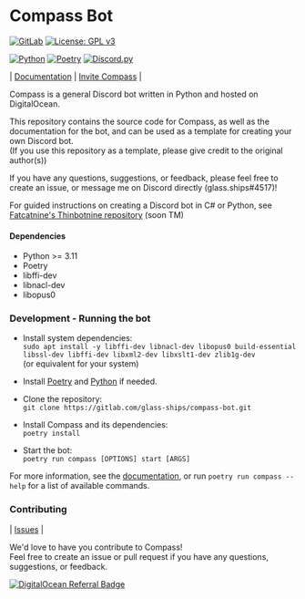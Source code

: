 # Compass Bot

[![GitLab](https://gitlab.com/glass-ships/compass-bot/badges/main/pipeline.svg)](https://gitlab.com/glass-ships/compass-bot/-/pipelines)
[![License: GPL v3](https://img.shields.io/badge/License-GPLv3-blue.svg)](https://gitlab.com/glass-ships/compass-bot/-/raw/main/LICENSE)

[![Python](https://img.shields.io/badge/python-3.11-blue)](https://www.python.org/downloads/release/python-3110/)
[![Poetry](https://img.shields.io/badge/poetry-1.1.11-blue)](https://python-poetry.org/docs/)
[![Discord.py](https://img.shields.io/badge/discord.py-2.0.0a-blue)](https://discordpy.readthedocs.io/en/latest/)  

| [Documentation](https://glass-ships.gitlab.io/compass-bot) | [Invite Compass](https://discord.com/oauth2/authorize?client_id=932737557836468297&scope=bot&permissions=8&scope=applications.commands%20bot) |

Compass is a general Discord bot written in Python and hosted on DigitalOcean. 

This repository contains the source code for Compass, as well as the documentation for the bot, 
and can be used as a template for creating your own Discord bot.  
(If you use this repository as a template, please give credit to the original author(s))

If you have any questions, suggestions, or feedback, please feel free to create an issue, or message me on Discord directly (glass.ships#4517)!

For guided instructions on creating a Discord bot in C# or Python, see [Fatcatnine's Thinbotnine repository](https://gitlab.com/fatcatnine/thinbotnine) (soon TM)

#### Dependencies
- Python >= 3.11
- Poetry
- libffi-dev
- libnacl-dev
- libopus0


### Development - Running the bot

- Install system dependencies:  
    `sudo apt install -y libffi-dev libnacl-dev libopus0 build-essential libssl-dev libffi-dev libxml2-dev libxslt1-dev zlib1g-dev`  
    (or equivalent for your system)

- Install [Poetry](https://python-poetry.org/docs/#installation) and [Python](https://www.python.org/downloads/) if needed.

- Clone the repository:  
    `git clone https://gitlab.com/glass-ships/compass-bot.git`

- Install Compass and its dependencies:  
    `poetry install`

- Start the bot:  
    `poetry run compass [OPTIONS] start [ARGS]`

For more information, see the [documentation](https://glass-ships.gitlab.io/compass-bot), 
or run `poetry run compass --help` for a list of available commands.

### Contributing

| [Issues](https://gitlab.com/glass-ships/compass-bot/-/issues/) |

We'd love to have you contribute to Compass!  
Feel free to create an issue or pull request if you have any questions, suggestions, or feedback.

[![DigitalOcean Referral Badge](https://web-platforms.sfo2.cdn.digitaloceanspaces.com/WWW/Badge%201.svg)](https://www.digitalocean.com/?refcode=2c48df5114ee&utm_campaign=Referral_Invite&utm_medium=Referral_Program&utm_source=badge)

